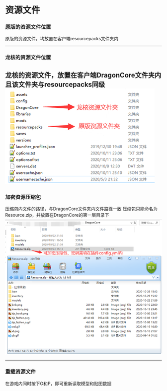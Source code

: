 # 资源文件



### 原版的资源文件位置

原版的资源文件，均放置在客户端resourcepacks文件夹内

------------

### 龙核的资源文件位置
龙核的资源文件，放置在客户端DragonCore文件夹内
且该文件夹与resourcepacks同级
![文件目录](文件目录.png "文件目录")
------------


### 加密资源压缩包
压缩包内文件的路径，与DragonCore文件夹内文件路径一致
压缩包只能命名为Resource.zip，并放置在DragonCore的第一层目录下
![压缩包](压缩包.png "压缩包")

------------

### 重载资源文件
在游戏内同时按下O和P，即可重新读取模型和贴图数据
